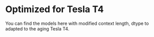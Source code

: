 # Optimized for Tesla T4
You can find the models here with modified context length, dtype to adapted to the aging Tesla T4.
